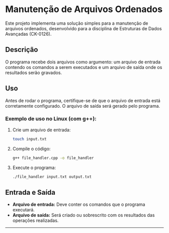 # Manutenção de Arquivos Ordenados

Este projeto implementa uma solução simples para a manutenção de arquivos ordenados, desenvolvido para a disciplina de Estruturas de Dados Avançadas (CK-0126).

## Descrição

O programa recebe dois arquivos como argumento: um arquivo de entrada contendo os comandos a serem executados e um arquivo de saída onde os resultados serão gravados.

## Uso

Antes de rodar o programa, certifique-se de que o arquivo de entrada está corretamente configurado. O arquivo de saída será gerado pelo programa.

### Exemplo de uso no Linux (com g++):

1. Crie um arquivo de entrada:
   ```bash
   touch input.txt
   ```

2. Compile o código:
   ```bash
   g++ file_handler.cpp -o file_handler
   ```

3. Execute o programa:
   ```bash
   ./file_handler input.txt output.txt
   ```

## Entrada e Saída

- **Arquivo de entrada:** Deve conter os comandos que o programa executará.
- **Arquivo de saída:** Será criado ou sobrescrito com os resultados das operações realizadas.

---
